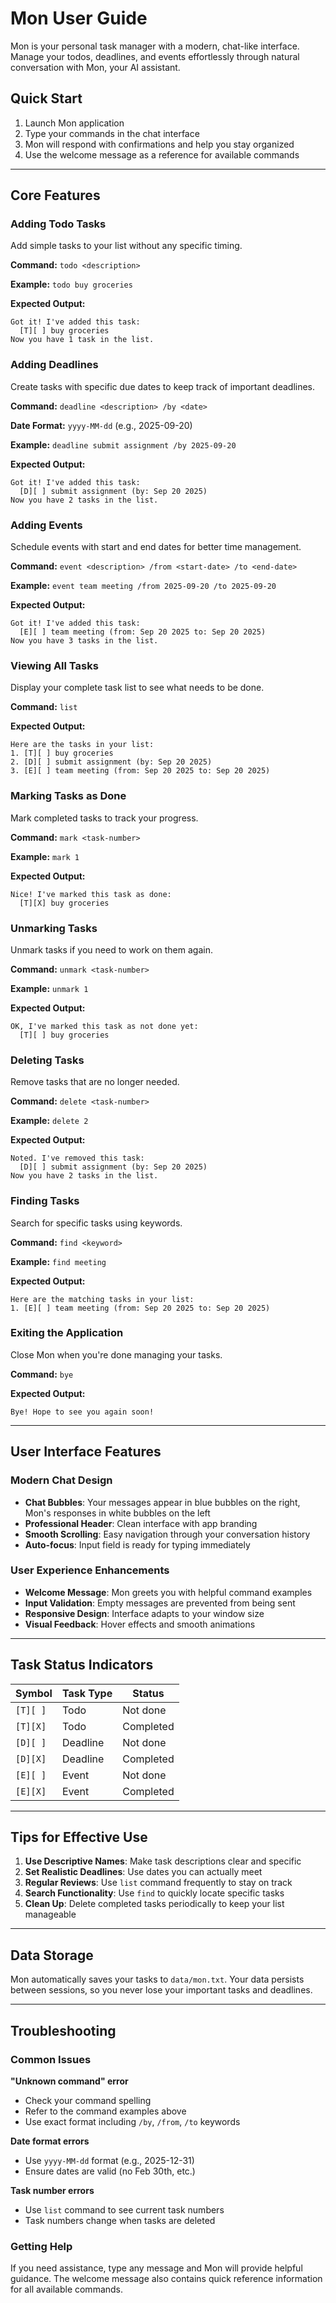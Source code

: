 # Mon User Guide

Mon is your personal task manager with a modern, chat-like interface. Manage your todos, deadlines, and events effortlessly through natural conversation with Mon, your AI assistant.

## Quick Start

1. Launch Mon application
2. Type your commands in the chat interface
3. Mon will respond with confirmations and help you stay organized
4. Use the welcome message as a reference for available commands

---

## Core Features

### Adding Todo Tasks

Add simple tasks to your list without any specific timing.

**Command:** `todo <description>`

**Example:** `todo buy groceries`

**Expected Output:**
```
Got it! I've added this task:
  [T][ ] buy groceries
Now you have 1 task in the list.
```

### Adding Deadlines

Create tasks with specific due dates to keep track of important deadlines.

**Command:** `deadline <description> /by <date>`

**Date Format:** `yyyy-MM-dd` (e.g., 2025-09-20)

**Example:** `deadline submit assignment /by 2025-09-20`

**Expected Output:**
```
Got it! I've added this task:
  [D][ ] submit assignment (by: Sep 20 2025)
Now you have 2 tasks in the list.
```

### Adding Events

Schedule events with start and end dates for better time management.

**Command:** `event <description> /from <start-date> /to <end-date>`

**Example:** `event team meeting /from 2025-09-20 /to 2025-09-20`

**Expected Output:**
```
Got it! I've added this task:
  [E][ ] team meeting (from: Sep 20 2025 to: Sep 20 2025)
Now you have 3 tasks in the list.
```

### Viewing All Tasks

Display your complete task list to see what needs to be done.

**Command:** `list`

**Expected Output:**
```
Here are the tasks in your list:
1. [T][ ] buy groceries
2. [D][ ] submit assignment (by: Sep 20 2025)
3. [E][ ] team meeting (from: Sep 20 2025 to: Sep 20 2025)
```

### Marking Tasks as Done

Mark completed tasks to track your progress.

**Command:** `mark <task-number>`

**Example:** `mark 1`

**Expected Output:**
```
Nice! I've marked this task as done:
  [T][X] buy groceries
```

### Unmarking Tasks

Unmark tasks if you need to work on them again.

**Command:** `unmark <task-number>`

**Example:** `unmark 1`

**Expected Output:**
```
OK, I've marked this task as not done yet:
  [T][ ] buy groceries
```

### Deleting Tasks

Remove tasks that are no longer needed.

**Command:** `delete <task-number>`

**Example:** `delete 2`

**Expected Output:**
```
Noted. I've removed this task:
  [D][ ] submit assignment (by: Sep 20 2025)
Now you have 2 tasks in the list.
```

### Finding Tasks

Search for specific tasks using keywords.

**Command:** `find <keyword>`

**Example:** `find meeting`

**Expected Output:**
```
Here are the matching tasks in your list:
1. [E][ ] team meeting (from: Sep 20 2025 to: Sep 20 2025)
```

### Exiting the Application

Close Mon when you're done managing your tasks.

**Command:** `bye`

**Expected Output:**
```
Bye! Hope to see you again soon!
```

---

## User Interface Features

### Modern Chat Design
- **Chat Bubbles**: Your messages appear in blue bubbles on the right, Mon's responses in white bubbles on the left
- **Professional Header**: Clean interface with app branding
- **Smooth Scrolling**: Easy navigation through your conversation history
- **Auto-focus**: Input field is ready for typing immediately

### User Experience Enhancements
- **Welcome Message**: Mon greets you with helpful command examples
- **Input Validation**: Empty messages are prevented from being sent
- **Responsive Design**: Interface adapts to your window size
- **Visual Feedback**: Hover effects and smooth animations

---

## Task Status Indicators

| Symbol | Task Type | Status |
|--------|-----------|--------|
| `[T][ ]` | Todo | Not done |
| `[T][X]` | Todo | Completed |
| `[D][ ]` | Deadline | Not done |
| `[D][X]` | Deadline | Completed |
| `[E][ ]` | Event | Not done |
| `[E][X]` | Event | Completed |

---

## Tips for Effective Use

1. **Use Descriptive Names**: Make task descriptions clear and specific
2. **Set Realistic Deadlines**: Use dates you can actually meet
3. **Regular Reviews**: Use `list` command frequently to stay on track
4. **Search Functionality**: Use `find` to quickly locate specific tasks
5. **Clean Up**: Delete completed tasks periodically to keep your list manageable

---

## Data Storage

Mon automatically saves your tasks to `data/mon.txt`. Your data persists between sessions, so you never lose your important tasks and deadlines.

---

## Troubleshooting

### Common Issues

**"Unknown command" error**
- Check your command spelling
- Refer to the command examples above
- Use exact format including `/by`, `/from`, `/to` keywords

**Date format errors**
- Use `yyyy-MM-dd` format (e.g., 2025-12-31)
- Ensure dates are valid (no Feb 30th, etc.)

**Task number errors**
- Use `list` command to see current task numbers
- Task numbers change when tasks are deleted

### Getting Help

If you need assistance, type any message and Mon will provide helpful guidance. The welcome message also contains quick reference information for all available commands.